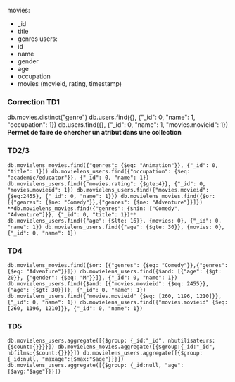 movies: 
- _id
- title
- genres
users:
- id
- name
- gender
- age
- occupation
- movies (movieid, rating, timestamp)

### Correction TD1

db.movies.distinct("genre")
db.users.find({}, {"_id": 0, "name": 1, "occupation": 1})
db.users.find({}, {"_id": 0, "name": 1, "movies.movieid": 1})
**Permet de faire de chercher un atribut dans une collection**

### TD2/3
``
db.movielens_movies.find({"genres": {$eq: "Animation"}}, {"_id": 0, "title": 1}))
db.movielens_users.find({"occupation": {$eq: "academic/educator"}}, {"_id": 0, "name": 1})
db.movielens_users.find({"movies.rating": {$gte:4}}, {"_id": 0, "movies.movieid": 1})
db.movielens_users.find({"movies.movieid": {$eq:2455}, {"_id": 0, "name": 1}})
db.movielens_movies.find({$or: [{"genres": {$ne: "Comedy"}},{"genres": {$ne: "Adventure"}}]}) 
**db.movielens_movies.find({"genres": {$nin: ["Comedy", "Adventure"]}}, {"_id": 0, "title": 1})** 
db.movielens_users.find({"age": {$lte: 16}}, {movies: 0}, {"_id": 0, "name": 1})
db.movielens_users.find({"age": {$gte: 30}}, {movies: 0}, {"_id": 0, "name": 1})
``

### TD4
``
db.movielens_movies.find({$or: [{"genres": {$eq: "Comedy"}},{"genres": {$eq: "Adventure"}}]})
db.movielens_users.find({$and: [{"age": {$gt: 20}}, {"gender": {$eq: "M"}}]}, {"_id": 0, "name": 1})
db.movielens_users.find({$and: [{"movies.movieid": {$eq: 2455}}, {"age": {$gt: 30}}]}, {"_id": 0, "name": 1})
db.movielens_users.find({"movies.movieid" {$eq: [260, 1196, 1210]}}, {"_id": 0, "name": 1})
db.movielens_users.find({"movies.movieid" {$eq: [260, 1196, 1210]}}, {"_id": 0, "name": 1})
``

### TD5

``
db.movielens_users.aggregate([{$group: {_id:"_id", nbutilisateurs:{$count:{}}}}])
db.movielens_movies.aggregate([{$group:{_id:"_id", nbfilms:{$count:{}}}}])
db.movielens_users.aggregate([{$group: {_id:null, "maxage":{$max:"$age"}}}])
db.movielens_users.aggregate([{$group: {_id:null, "age":{$avg:"$age"}}}])
``
